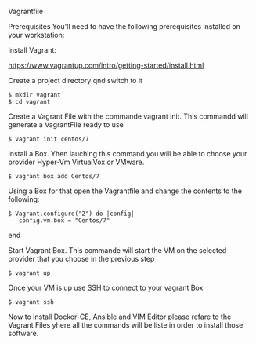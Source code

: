Vagrantfile

Prerequisites You'll need to have the following prerequisites installed on your workstation:

Install Vagrant:

https://www.vagrantup.com/intro/getting-started/install.html

Create a project directory qnd switch to it

    $ mkdir vagrant
    $ cd vagrant

Create a Vagrant File with the commande vagrant init. This commandd will generate a VagrantFile ready to use

    $ vagrant init centos/7

Install a Box. Yhen lauching this command you will be able to choose your provider Hyper-Vm VirtualVox or VMware.

    $ vagrant box add Centos/7


Using a Box for that open the Vagrantfile and change the contents to the following:

    $ Vagrant.configure("2") do |config| 
       config.vm.box = "Centos/7"
   end

Start Vagrant Box. This commande will start the VM on the selected provider that you choose in the previous step

    $ vagrant up   

Once your VM is up use SSH to connect to your vagrant Box 

    $ vagrant ssh  

Now to install Docker-CE, Ansible and VIM Editor please refare to the Vagrant Files yhere all the commands will be liste in order to install those software.
  